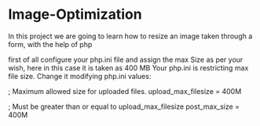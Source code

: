 # Image-Optimization
In this project we are going to learn how to resize an image taken through a form, with the help of php 

first of all configure your php.ini file and assign the max Size as per your wish, here  in this case it is taken as 400 MB
Your php.ini is restricting max file size. Change it modifying php.ini values:

; Maximum allowed size for uploaded files.
upload_max_filesize = 400M

; Must be greater than or equal to upload_max_filesize
post_max_size = 400M
